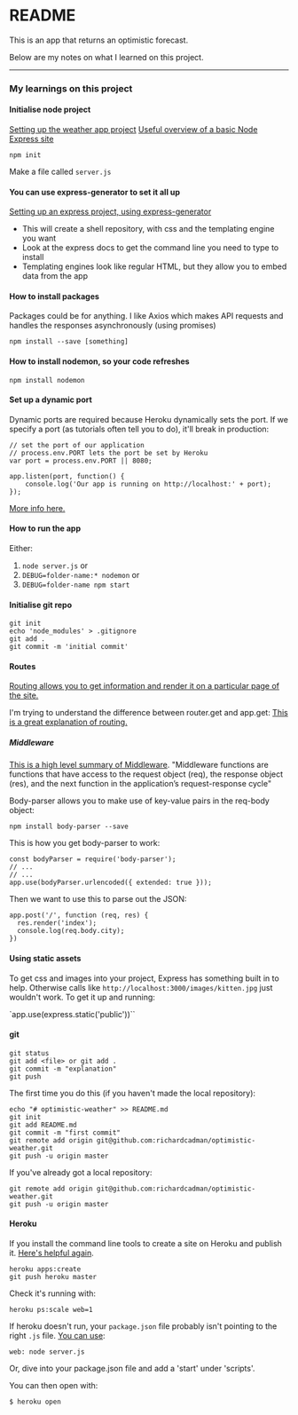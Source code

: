# README

This is an app that returns an optimistic forecast.

Below are my notes on what I learned on this project.

___

### My learnings on this project

#### Initialise node project
[Setting up the weather app project](https://codeburst.io/build-a-weather-website-in-30-minutes-with-node-js-express-openweather-a317f904897b)
[Useful overview of a basic Node Express site](https://shapeshed.com/creating-a-basic-site-with-node-and-express/)

`npm init`

Make a file called `server.js`

#### You can use express-generator to set it all up
[Setting up an express project, using express-generator](https://expressjs.com/en/starter/generator.html)

* This will create a shell repository, with css and the templating engine you want
* Look at the express docs to get the command line you need to type to install
* Templating engines look like regular HTML, but they allow you to embed data from the app

#### How to install packages
Packages could be for anything. I like Axios which makes API requests and handles the responses asynchronously (using promises)

`npm install --save [something]`

#### How to install nodemon, so your code refreshes
`npm install nodemon`

#### Set up a dynamic port

Dynamic ports are required because Heroku dynamically sets the port. If we specify a port (as tutorials often tell you to do), it'll break in production:

```
// set the port of our application
// process.env.PORT lets the port be set by Heroku
var port = process.env.PORT || 8080;

app.listen(port, function() {
    console.log('Our app is running on http://localhost:' + port);
});
```

[More info here.](https://scotch.io/tutorials/how-to-deploy-a-node-js-app-to-heroku)

#### How to run the app

Either:
1. `node server.js` or
2. `DEBUG=folder-name:* nodemon` or
3. `DEBUG=folder-name npm start`

#### Initialise git repo

```
git init
echo 'node_modules' > .gitignore
git add .
git commit -m 'initial commit'
```

#### Routes

[Routing allows you to get information and render it on a particular page of the site.](https://shapeshed.com/creating-a-basic-site-with-node-and-express/)

I'm trying to understand the difference between router.get and app.get:
[This is a great explanation of routing.](https://stackoverflow.com/questions/28305120/differences-between-express-router-and-app-get)


##### Middleware

[This is a high level summary of Middleware](https://expressjs.com/en/guide/writing-middleware.html). "Middleware functions are functions that have access to the request object (req), the response object (res), and the next function in the application’s request-response cycle"

Body-parser allows you to make use of key-value pairs in the req-body object:

`npm install body-parser --save`

This is how you get body-parser to work:
```
const bodyParser = require('body-parser');
// ...
// ...
app.use(bodyParser.urlencoded({ extended: true }));
```

Then we want to use this to parse out the JSON:
```
app.post('/', function (req, res) {
  res.render('index');
  console.log(req.body.city);
})
```
#### Using static assets

To get css and images into your project, Express has something built in to help. Otherwise calls like `http://localhost:3000/images/kitten.jpg` just wouldn't work. To get it up and running:

`app.use(express.static('public'))``

#### git

```
git status
git add <file> or git add .
git commit -m "explanation"
git push
```

The first time you do this (if you haven't made the local repository):
```
echo "# optimistic-weather" >> README.md
git init
git add README.md
git commit -m "first commit"
git remote add origin git@github.com:richardcadman/optimistic-weather.git
git push -u origin master
```

If you've already got a local repository:
```
git remote add origin git@github.com:richardcadman/optimistic-weather.git
git push -u origin master
```

#### Heroku

If you install the command line tools to create a site on Heroku and publish it. [Here's helpful again](https://shapeshed.com/creating-a-basic-site-with-node-and-express/).

```
heroku apps:create
git push heroku master
```
Check it's running with:

`heroku ps:scale web=1`

If heroku doesn't run, your `package.json` file probably isn't pointing to the right `.js` file. [You can use](https://scotch.io/tutorials/how-to-deploy-a-node-js-app-to-heroku):

`web: node server.js`

Or, dive into your package.json file and add a 'start' under 'scripts'.

You can then open with:

`$ heroku open`
